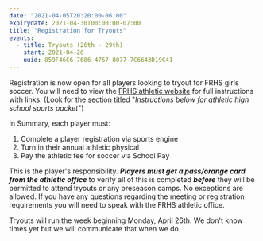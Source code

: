 ```yaml
---
date: "2021-04-05T20:20:00-06:00"
expirydate: 2021-04-30T00:00:00-07:00
title: "Registration for Tryouts"
events:
  - title: Tryouts (26th - 29th)
    start: 2021-04-26
    uuid: 859F46C6-7686-4767-8077-7C6643D19C41
---
```


Registration is now open for all players looking to tryout for FRHS girls
soccer.  You will need to view the [FRHS athletic website][frhs-athletics] for
full instructions with links. (Look for the section titled "*Instructions below
for athletic high school sports packet*")

<!--more-->

In Summary, each player must:

1. Complete a player registration via sports engine
1. Turn in their annual athletic physical
1. Pay the athletic fee for soccer via School Pay

This is the player's responsibility. ***Players must get a pass/orange card from
the athletic office*** to verify all of this is completed ***before*** they will
be permitted to attend tryouts or any preseason camps.  No exceptions are
allowed. If you have any questions regarding the meeting or registration
requirements you will need to speak with the FRHS athletic office.

Tryouts will run the week beginning Monday, April 26th. We don't know times yet
but we will communicate that when we do.

[frhs-athletics]: https://frh.psdschools.org/athletics
